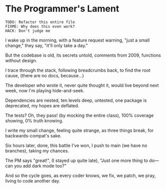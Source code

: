 # The Programmer's Lament

```
TODO: Refactor this entire file
FIXME: Why does this even work?
HACK: Don't judge me
```

I wake up in the morning,
with a feature request warning,
"just a small change," they say,
"it'll only take a day."

But the codebase is old,
its secrets untold,
comments from 2009,
functions without design.

I trace through the stack,
following breadcrumbs back,
to find the root cause,
(there are no docs, because...)

The developer who wrote it,
never quite thought it,
would live beyond next week,
now I'm playing hide-and-seek.

Dependencies are nested,
ten levels deep, untested,
one package is deprecated,
my hopes are deflated.

The tests? Oh, they pass!
(by mocking the entire class),
100% coverage showing,
0% truth knowing.

I write my small change,
feeling quite strange,
as three things break,
for backwards-compat's sake.

Six hours later, done,
this battle I've won,
I push to main (we have no branches),
taking my chances.

The PM says "great!",
(I stayed up quite late),
"Just one more thing to do—
can you add dark mode too?"

And so the cycle goes,
as every coder knows,
we fix, we patch, we pray,
living to code another day.
